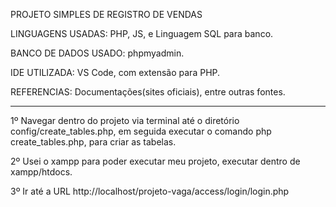 PROJETO SIMPLES DE REGISTRO DE VENDAS

LINGUAGENS USADAS: PHP, JS, e Linguagem SQL para banco.

BANCO DE DADOS USADO: phpmyadmin.

IDE UTILIZADA: VS Code, com extensão para PHP.

REFERENCIAS: Documentações(sites oficiais), entre outras fontes.

---------------------------------------------------

1º Navegar dentro do projeto via terminal até o diretório config/create_tables.php, em seguida executar o comando php create_tables.php, para criar as tabelas.

2º Usei o xampp para poder executar meu projeto, executar dentro de xampp/htdocs.

3º Ir até a URL http://localhost/projeto-vaga/access/login/login.php
